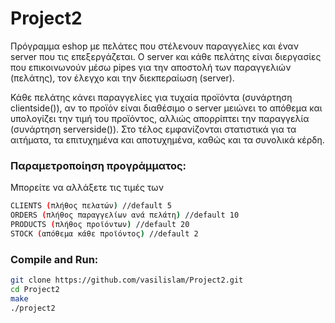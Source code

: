 # Project2

Πρόγραμμα eshop με πελάτες που στέλενουν παραγγελίες και έναν server που τις επεξεργάζεται. Ο server και κάθε πελάτης είναι διεργασίες που επικοινωνούν μέσω pipes για την αποστολή των παραγγελιών (πελάτης), τον έλεγχο και την διεκπεραίωση (server).

Κάθε πελάτης κάνει παραγγελίες για τυχαία προϊόντα (συνάρτηση clientside()), αν το προϊόν είναι διαθέσιμο ο server μειώνει το απόθεμα και υπολογίζει την τιμή του προϊόντος, αλλιώς απορρίπτει την παραγγελία (συνάρτηση serverside()). Στο τέλος εμφανίζονται στατιστικά για τα αιτήματα, τα επιτυχημένα και αποτυχημένα, καθώς και τα συνολικά κέρδη.

### Παραμετροποίηση προγράμματος:
Μπορείτε να αλλάξετε τις τιμές των
```bash
CLIENTS (πλήθος πελατών) //default 5
ORDERS (πλήθος παραγγελίων ανά πελάτη) //default 10
PRODUCTS (πλήθος προϊόντων) //default 20
STOCK (απόθεμα κάθε προϊόντος) //default 2
```

### Compile and Run:
```bash
git clone https://github.com/vasilislam/Project2.git
cd Project2
make
./project2
```
